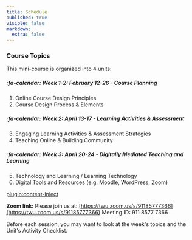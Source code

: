 ```yaml
---
title: Schedule
published: true
visible: false
markdown:
  extra: false
---
```


### Course Topics
This mini-course is organized into 4 units:

##### :fa-calendar: *Week 1-2: February 12-26 - Course Planning*
  1. Online Course Design Principles
  2. Course Design Process & Elements

##### :fa-calendar: *Week 2: April 13-17 - Learning Activities & Assessment*
  3. Engaging Learning Activities & Assessment Strategies
  4. Teaching Online & Building Community

##### :fa-calendar: *Week 3: April 20-24 - Digitally Mediated Teaching and Learning*
 5. Technology and Learning / Learning Technology
 6. Digital Tools and Resources (e.g. Moodle, WordPress, Zoom)


[plugin:content-inject](_calendar)

**Zoom link:**
Please join us at: [https://twu.zoom.us/s/91185777366](https://twu.zoom.us/s/91185777366)
 Meeting ID: 911 8577 7366

Before each session, you may want to look at the week's topics and the Unit's Activity Checklist.
